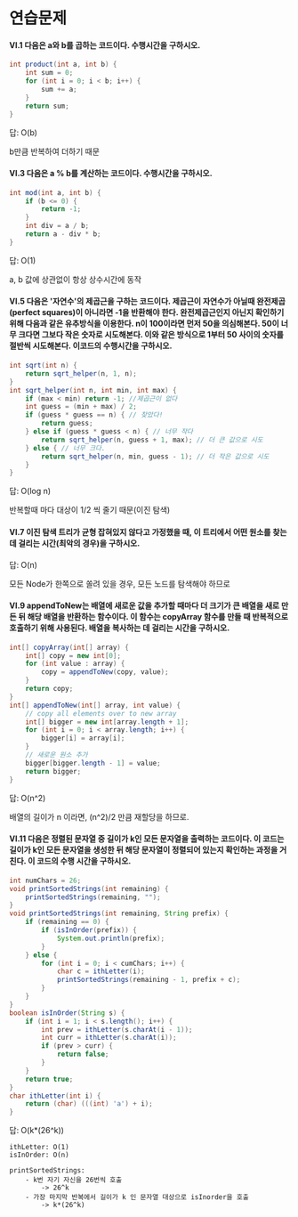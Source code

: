 # 연습문제

#### VI.1 다음은 a와 b를 곱하는 코드이다. 수행시간을 구하시오.
```java
int product(int a, int b) {
    int sum = 0;
    for (int i = 0; i < b; i++) {
        sum += a;
    }
    return sum;
}
```
답: O(b)

b만큼 반복하여 더하기 때문

#### VI.3 다음은 a % b를 계산하는 코드이다. 수행시간을 구하시오.
```java
int mod(int a, int b) {
    if (b <= 0) {
        return -1;
    }
    int div = a / b;
    return a - div * b;
}
```
답: O(1)

a, b 값에 상관없이 항상 상수시간에 동작

#### VI.5 다음은 '자연수'의 제곱근을 구하는 코드이다. 제곱근이 자연수가 아닐때 완전제곱(perfect squares)이 아니라면 -1을 반환해야 한다. 완전제곱근인지 아닌지 확인하기 위해 다음과 같은 유추방식을 이용한다. n이 100이라면 먼저 50을 의심해본다. 50이 너무 크다면 그보다 작은 숫자로 시도해본다. 이와 같은 방식으로 1부터 50 사이의 숫자를 절반씩 시도해본다. 이코드의 수행시간을 구하시오.
```java
int sqrt(int n) {
    return sqrt_helper(n, 1, n);
}
int sqrt_helper(int n, int min, int max) {
    if (max < min) return -1; //제곱근이 없다
    int guess = (min + max) / 2;
    if (guess * guess == n) { // 찾았다!
        return guess;
    } else if (guess * guess < n) { // 너무 작다
        return sqrt_helper(n, guess + 1, max); // 더 큰 값으로 시도
    } else { // 너무 크다.
        return sqrt_helper(n, min, guess - 1); // 더 작은 값으로 시도
    }
}
```

답: O(log n)

반복할때 마다 대상이 1/2 씩 줄기 때문(이진 탐색)

#### VI.7 이진 탐색 트리가 균형 잡혀있지 않다고 가정했을 때, 이 트리에서 어떤 원소를 찾는데 걸리는 시간(최악의 경우)을 구하시오.

답: O(n)

모든 Node가 한쪽으로 쏠려 있을 경우, 모든 노드를 탐색해야 하므로

#### VI.9 appendToNew는 배열에 새로운 값을 추가할 때마다 더 크기가 큰 배열을 새로 만든 뒤 해당 배열을 반환하는 함수이다. 이 함수는 copyArray 함수를 만들 때 반복적으로 호출하기 위해 사용된다. 배열을 복사하는 데 걸리는 시간을 구하시오.
```java
int[] copyArray(int[] array) {
    int[] copy = new int[0];
    for (int value : array) {
        copy = appendToNew(copy, value);
    }
    return copy;
}
int[] appendToNew(int[] array, int value) {
    // copy all elements over to new array
    int[] bigger = new int[array.length + 1];
    for (int i = 0; i < array.length; i++) {
        bigger[i] = array[i];
    }
    // 새로운 원소 추가
    bigger[bigger.length - 1] = value;
    return bigger;
}
```
답: O(n^2)

배열의 길이가 n 이라면, (n^2)/2 만큼 재할당을 하므로.

#### VI.11 다음은 정렬된 문자열 중 길이가 k인 모든 문자열을 출력하는 코드이다. 이 코드는 길이가 k인 모든 문자열을 생성한 뒤 해당 문자열이 정렬되어 있는지 확인하는 과정을 거친다. 이 코드의 수행 시간을 구하시오.

```java
int numChars = 26;
void printSortedStrings(int remaining) {
    printSortedStrings(remaining, "");
}
void printSortedStrings(int remaining, String prefix) {
    if (remaining == 0) {
        if (isInOrder(prefix)) {
            System.out.println(prefix);
        }
    } else {
        for (int i = 0; i < cumChars; i++) {
            char c = ithLetter(i);
            printSortedStrings(remaining - 1, prefix + c);
        }
    }
}
boolean isInOrder(String s) {
    if (int i = 1; i < s.length(); i++) {
        int prev = ithLetter(s.charAt(i - 1));
        int curr = ithLetter(s.charAt(i));
        if (prev > curr) {
            return false;
        }
    }
    return true;
}
char ithLetter(int i) {
    return (char) (((int) 'a') + i);
}
```

답: O(k*(26^k))

```
ithLetter: O(1)
isInOrder: O(n)

printSortedStrings:
    - k번 자기 자신을 26번씩 호출 
        -> 26^k
    - 가장 마지막 반복에서 길이가 k 인 문자열 대상으로 isInorder을 호출
        -> k*(26^k)
```
